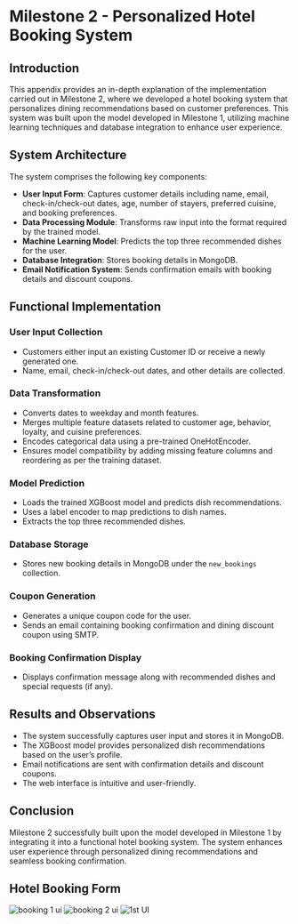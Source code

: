 # Milestone 2 - Personalized Hotel Booking System

## Introduction
This appendix provides an in-depth explanation of the implementation carried out in Milestone 2, where we developed a hotel booking system that personalizes dining recommendations based on customer preferences. This system was built upon the model developed in Milestone 1, utilizing machine learning techniques and database integration to enhance user experience.

## System Architecture
The system comprises the following key components:

- **User Input Form**: Captures customer details including name, email, check-in/check-out dates, age, number of stayers, preferred cuisine, and booking preferences.
- **Data Processing Module**: Transforms raw input into the format required by the trained model.
- **Machine Learning Model**: Predicts the top three recommended dishes for the user.
- **Database Integration**: Stores booking details in MongoDB.
- **Email Notification System**: Sends confirmation emails with booking details and discount coupons.

## Functional Implementation

### User Input Collection
- Customers either input an existing Customer ID or receive a newly generated one.
- Name, email, check-in/check-out dates, and other details are collected.

### Data Transformation
- Converts dates to weekday and month features.
- Merges multiple feature datasets related to customer age, behavior, loyalty, and cuisine preferences.
- Encodes categorical data using a pre-trained OneHotEncoder.
- Ensures model compatibility by adding missing feature columns and reordering as per the training dataset.

### Model Prediction
- Loads the trained XGBoost model and predicts dish recommendations.
- Uses a label encoder to map predictions to dish names.
- Extracts the top three recommended dishes.

### Database Storage
- Stores new booking details in MongoDB under the `new_bookings` collection.

### Coupon Generation
- Generates a unique coupon code for the user.
- Sends an email containing booking confirmation and dining discount coupon using SMTP.

### Booking Confirmation Display
- Displays confirmation message along with recommended dishes and special requests (if any).

## Results and Observations
- The system successfully captures user input and stores it in MongoDB.
- The XGBoost model provides personalized dish recommendations based on the user’s profile.
- Email notifications are sent with confirmation details and discount coupons.
- The web interface is intuitive and user-friendly.

## Conclusion
Milestone 2 successfully built upon the model developed in Milestone 1 by integrating it into a functional hotel booking system. The system enhances user experience through personalized dining recommendations and seamless booking confirmation.
## Hotel Booking Form
![booking 1 ui](https://github.com/user-attachments/assets/b215b10f-015f-4933-8211-37a8c4281fbc)
![booking 2 ui](https://github.com/user-attachments/assets/9dd145cd-998d-49c4-b375-7ce87618dd2d)
![1st UI](https://github.com/user-attachments/assets/b7a33a07-b1db-4656-b7c9-6e5fd7371bf9)
